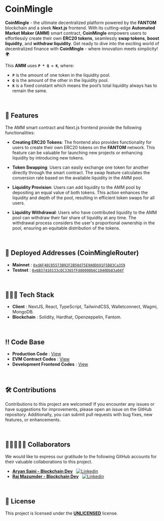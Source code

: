 # **CoinMingle**

**CoinMingle** - the ultimate decentralized platform powered by the **FANTOM** blockchain and a sleek **Next.js** frontend. With its cutting-edge **Automated Market Maker (AMM)** smart contract, **CoinMingle** empowers users to effortlessly create their own **ERC20 tokens**, seamlessly **swap tokens**, **boost liquidity**, and **withdraw liquidity**. Get ready to dive into the exciting world of decentralized finance with **CoinMingle** - where innovation meets simplicity! 🌍

This **AMM** uses **`P * Q = K`**, where:

- **`P`** is the amount of one token in the liquidity pool.
- **`Q`** is the amount of the other in the liquidity pool.
- **`K`** is a fixed constant which means the pool’s total liquidity always has to remain the same.

</br>

## **🎯 Features**

The AMM smart contract and Next.js frontend provide the following functionalities:

- **Creating ERC20 Tokens**: The frontend also provides functionality for users to create their own ERC20 tokens on the **FANTOM** network. This feature can be valuable for launching new projects or enhancing liquidity by introducing new tokens.

- **Token Swapping**: Users can easily exchange one token for another directly through the smart contract. The swap feature calculates the conversion rate based on the available liquidity in the AMM pool.

- **Liquidity Provision**: Users can add liquidity to the AMM pool by depositing an equal value of both tokens. This action enhances the liquidity and depth of the pool, resulting in efficient token swaps for all users.

- **Liquidity Withdrawal**: Users who have contributed liquidity to the AMM pool can withdraw their fair share of liquidity at any time. The withdrawal process considers the user's proportional ownership in the pool, ensuring an equitable distribution of the tokens.

</br>

## **🏹 Deployed Addresses (CoinMingleRouter)**

- **Mainnet** : [`0xdAF48C05573B92F2B50d75E9A0Db91F5B83Ca359`](https://ftmscan.com/address/0xdaf48c05573b92f2b50d75e9a0db91f5b83ca359)
- **Testnet** : [`0x6B37410133cDC3365fFd80008b6C1040Db83a04f`](https://testnet.ftmscan.com/address/0x6B37410133cDC3365fFd80008b6C1040Db83a04f)

</br>

## **👨🏻‍💻 Tech Stack**

- **Client** : NextJS, React, TypeScript, TailwindCSS, Walletconnect, Wagmi, MongoDB.
- **Blockchain** : Solidity, Hardhat, Openzeppelin, Fantom.

</br>

## **‼️ Code Base**

- **Production Code** : [View](/)
- **EVM Contract Codes** : [View](/tree/blockchain)
- **Development Frontend Codes** : [View](/tree/frontend)

</br>

## **🛠️ Contributions**

Contributions to this project are welcomed! If you encounter any issues or have suggestions for improvements, please open an issue on the GitHub repository. Additionally, you can submit pull requests with bug fixes, new features, or enhancements.

</br>

## **👩🏼‍🤝‍👨🏻 Collaborators**

We would like to express our gratitude to the following GitHub accounts for their valuable collaborations to this project.

- [**Aryan Saini - Blockchain Dev**](https://github.com/007aryansaini)
  &nbsp;
  [![Linkedin](https://i.stack.imgur.com/gVE0j.png)](https://www.linkedin.com/in/aryansaini0007/)
- [**Raj Mazumder - Blockchain Dev**](https://github.com/RajMazumder18110)
  &nbsp;
  [![Linkedin](https://i.stack.imgur.com/gVE0j.png)](https://www.linkedin.com/in/rajmazumder/)

</br>

## **🔖 License**

This project is licensed under the [**UNLICENSED**](/LICENSE) license.
